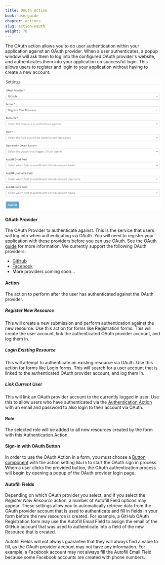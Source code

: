 ```yaml
---
title: OAuth Action
book: userguide
chapter: actions
slug: action-oauth
weight: 70
---
```

The OAuth action allows you to do user authentication within your application against an OAuth provider. When a user authenticates, a popup window will ask them to log into the configured OAuth provider's website, and authenticates them into your application on successful login. This allows users to register and login to your application without having to create a new account.

![](/assets/img/action-oauth.png)

#### OAuth Provider

The OAuth Provider to authenticate against. This is the service that users will log into when authenticating via OAuth. You will need to register your application with these providers before you can use OAuth. See the [OAuth guide]() for more information. We currently support the following OAuth providers:

 - [GitHub](https://github.com/)
 - [Facebook](https://facebook.com/)
 - More providers coming soon...

#### Action

The action to perform after the user has authenticated against the OAuth provider.

##### Register New Resource

This will create a new submission and perform authentication against the new resource. Use this action for forms like Registration forms. This will create the user account, link the authenticated OAuth provider account, and log them in.

##### Login Existing Resource

This will attempt to authenticate an existing resource via OAuth. Use this action for forms like Login forms. This will search for a user account that is linked to the authenticated OAuth provider account, and log them in.

##### Link Current User

This will link an OAuth provider account to the currently logged in user. Use this to allow users who have authenticated via the [Authentication Action](#action-authentication) with an email and password to also login to their account via OAuth.

#### Role

The selected role will be added to all new resources created by the form with this Authentication Action.

#### Sign-in with OAuth Button

In order to use the OAuth Action in a form, you must choose a [Button component](#button) with the action setting `OAuth` to start the OAuth sign in process. When a user clicks the provided button, the OAuth authentication process will begin by opening a popup of the OAuth provider login page.

#### Autofill Fields

Depending on which OAuth provider you select, and if you select the *Register New Resource* action, a number of Autofill Field options may appear. These settings allow you to automatically retrieve data from the OAuth provider account that is used to authenticate and fill in fields in your form before the new resource is created. For example, a GitHub OAuth Registration form may use the Autofill Email Field to assign the email of the GitHub account that was used to authenticate into a field of the new Resource that is created.

<p class="note">Autofill Fields will not always guarantee that they will always find a value to fill, as the OAuth provider account may not have any information. For example, a Facebook account may not always fill the Autofill Email Field because some Facebook accounts are created with phone numbers.</p>
